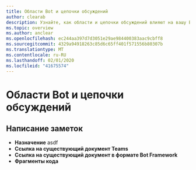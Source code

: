 ```yaml
---
title: Области Bot и цепочки обсуждений
author: clearab
description: Узнайте, как области и цепочки обсуждений влияют на вашу Bot для Microsoft Teams.
ms.topic: overview
ms.author: anclear
ms.openlocfilehash: ec244aa397d7d3051e29ae984400383aac9cbff8
ms.sourcegitcommit: 4329a94918263c85d6c65ff401f571556b80307b
ms.translationtype: MT
ms.contentlocale: ru-RU
ms.lasthandoff: 02/01/2020
ms.locfileid: "41675574"
---
```

# <a name="bot-scopes-and-threaded-conversations"></a>Области Bot и цепочки обсуждений

## <a name="writing-notes"></a>Написание заметок

 * **Назначение** asdf
 * **Ссылка на существующий документ Teams**[]()
 * **Ссылка на существующий документ в формате Bot Framework**[]()
 * **Фрагменты кода**[]()